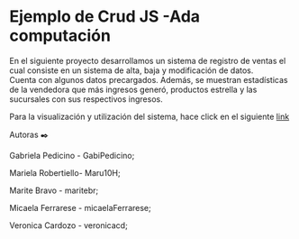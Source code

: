 # Ejemplo de Crud JS -Ada computación

En el siguiente proyecto desarrollamos un sistema de registro de ventas el cual consiste en un sistema de alta, baja y modificación de datos.  
Cuenta con algunos datos precargados. Además, se muestran estadísticas de la vendedora que más ingresos generó, productos estrella y las sucursales con sus respectivos ingresos.

Para la visualización y utilización del sistema, hace click en el siguiente [link](https://gabipedicino.github.io/adaComputacion/) 

Autoras ✒️

Gabriela Pedicino - GabiPedicino;

Mariela Robertiello- Maru10H;

Marite Bravo - maritebr;

Micaela Ferrarese - micaelaFerrarese;

Veronica Cardozo - veronicacd;
